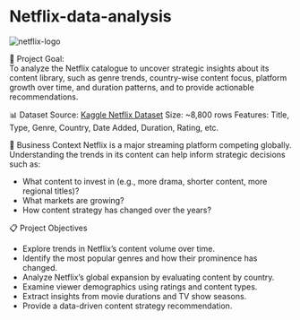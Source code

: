 # Netflix-data-analysis

![netflix-logo](https://github.com/user-attachments/assets/136aeefe-b5cf-4582-acde-a7883d1bae85)

🧠 Project Goal:
<br/>To analyze the Netflix catalogue to uncover strategic insights about its content library, such as genre trends, country-wise content focus, platform growth over time, and duration patterns, and to provide actionable recommendations.

📊 Dataset
Source: [Kaggle Netflix Dataset](https://www.kaggle.com/datasets/shivamb/netflix-shows)
Size: ~8,800 rows
Features: Title, Type, Genre, Country, Date Added, Duration, Rating, etc.

💼 Business Context
Netflix is a major streaming platform competing globally. Understanding the trends in its content can help inform strategic decisions such as:
- What content to invest in (e.g., more drama, shorter content, more regional titles)?
- What markets are growing?
- How content strategy has changed over the years?

📋 Project Objectives
- Explore trends in Netflix’s content volume over time.
- Identify the most popular genres and how their prominence has changed.
- Analyze Netflix’s global expansion by evaluating content by country.
- Examine viewer demographics using ratings and content types.
- Extract insights from movie durations and TV show seasons.
- Provide a data-driven content strategy recommendation.
